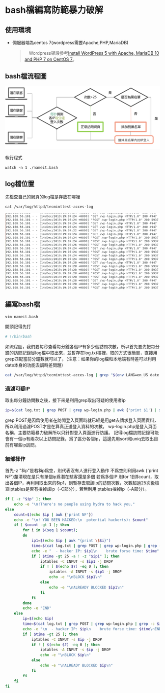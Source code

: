 # bash檔編寫防範暴力破解

## 使用環境
* 伺服器端為centos 7(wordpress需要Apache,PHP,MariaDB)
    >　Wordpress架設參考[Install WordPress 5 with Apache, MariaDB 10 and PHP 7 on CentOS 7](https://www.tecmint.com/install-wordpress-with-apache-on-centos-rhel-fedora/)。

## bash檔流程圖
![](image/a.png)

執行程式
```
watch -n 1 ./nameit.bash
```


## log檔位置
先檢查自己的網頁的log檔是存放在哪裡
```
cat /var/log/httpd/tecminttest-acces-log
```
![](image/b.PNG)

## 編寫bash檔
```
vim nameit.bash
```
開頭記得先打
```bash
# !/bin/bash
```

如流程圖，我們要每秒查看每分鐘各個IP有多少個訪問次數，所以首先要先把每分鐘的訪問記錄從log檔中取出來，並暫存在log.txt檔裡，取的方式很簡單，直接用grep匹配當前分鐘數就可以了。（注意：如果你的log檔和本地端有時差可以利用date本身的功能去調時差問題）

```bash
cat /var/log/httpd/tecminttest-acces-log | grep "$(env LANG=en_US date '+%d/%b/%Y:%H:%M')" > log.txt
```

### 過濾可疑IP
取出每分鐘訪問數之後，接下來是利用grep取出可疑的使用者ip
```bash
ip=$(cat log.txt | grep POST | grep wp-login.php | awk {'print $1'} | sort | uniq)
```
grep POST是因爲使用者在訪問登入頁面時就已經是用get去請求登入頁面資料，所以利用過濾POST才是在算真正送登入資料的次數。
wp-login.php是登入頁面名稱，主要防範暴力破解所以只針對登入頁面進行防護。
記得log檔訪問記錄可能會有一個ip有兩次以上訪問記錄，爲了區分各個ip，這邊先用sort和uniq去取出目前有哪些ip訪問。

### 細部操作
首先-z "\$ip"是若$ip爲空，則代表沒有人進行登入動作
	不爲空則利用awk {'print NF'}釐清現在是只有單個ip爲潛在駭客還是多個
	若爲多個IP
	則for 1到\$count，取出各個IP，再利用取出來的\$ip1，到暫存去取該ip的訪問次數，次數超過25次後檢查iptables是否有擋掉該ip（-C部分），若無則用iptables擋掉ip（-A部分）。
```bash
if [ -z "$ip" ]; then
    echo -e "\n!There's no people using hydra to hack you."
else
    count=$(echo $ip | awk {'print NF'})
    echo -e "\n! YOU BEEN HACKED:\n  potential hacker(s): $count"
    if [ $count -gt 1 ]; then
        for i in $(seq 1 $count);
        do
            ip1=$(echo $ip | awk "{print \$$i}")
            time=$(cat log.txt | grep POST | grep wp-login.php | grep -c $ip1\ )
            echo -e "  - hacker IP: $ip1\n    brute forse time: $time"
            if [ $time -gt 25 -a ! -z "$ip1" ]; then
                iptables -C INPUT -s $ip1 -j DROP
                if ! [ $(echo $?) -eq 0 ]; then
                    iptables -A INPUT -s $ip1 -j DROP
                    echo -e "\nBLOCK $ip1\n"
                else
                    echo -e "\nALREADY BLOCKED $ip1\n"
                fi
            fi
        done
        echo -e "END"
    else
        ip=$(echo $ip)
        time=$(cat log.txt | grep POST | grep wp-login.php | grep -c $ip)
        echo -e "\n  - hacker IP: $ip\n    brute forse time: $time\nEND"
        if [ $time -gt 25 ]; then
            iptables -C INPUT -s $ip -j DROP
            if ! [ $(echo $?) -eq 0 ]; then
                iptables -A INPUT -s $ip -j DROP
                echo -e "\nBLOCK $ip\n"
            else
                echo -e "\nALREADY BLOCKED $ip\n"
            fi
        fi
    fi
fi

```